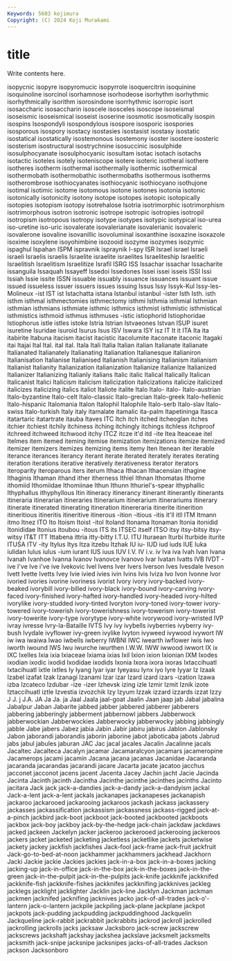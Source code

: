 ```yaml
---
Keywords: 5603 kojimura
Copyright: (C) 2024 Koji Murakami
---
```


# title

Write contents here.




isopycnic isopyre isopyromucic isopyrrole isoquercitrin isoquinine isoquinoline isorcinol isorhamnose isorhodeose
isorhythm isorhythmic isorhythmically isorithm isorosindone isorrhythmic isorropic isort isosaccharic isosaccharin
isoscele isosceles isoscope isoseismal isoseismic isoseismical isoseist isoserine isosmotic isosmotically
isospin isospins Isospondyli isospondylous isospore isosporic isospories isosporous isospory isostacy
isostasies isostasist isostasy isostatic isostatical isostatically isostemonous isostemony isoster isostere
isosteric isosterism isostructural isostrychnine isosuccinic isosulphide isosulphocyanate isosulphocyanic isosultam isotac
isotach isotachs isotactic isoteles isotely isoteniscope isotere isoteric isotheral isothere
isotheres isotherm isothermal isothermally isothermic isothermical isothermobath isothermobathic isothermobaths isothermous
isotherms isotherombrose isothiocyanates isothiocyanic isothiocyano isothujone isotimal isotimic isotome isotomous
isotone isotones isotonia isotonic isotonically isotonicity isotony isotope isotopes isotopic
isotopically isotopies isotopism isotopy isotrehalose Isotria isotrimorphic isotrimorphism isotrimorphous isotron
isotronic isotrope isotropic isotropies isotropil isotropism isotropous isotropy isotype isotypes
isotypic isotypical iso-urea iso-uretine iso-uric isovalerate isovalerianate isovalerianic isovaleric isovalerone
isovaline isovanillic isovoluminal isoxanthine isoxazine isoxazole isoxime isoxylene isoyohimbine isozooid
isozyme isozymes isozymic ispaghul Ispahan ISPM ispravnik ispraynik I-spy ISR
Israel israel Israeli israeli Israelis israelis Israelite israelite israelites Israeliteship
Israelitic Israelitish Israelitism Israelitize Israfil ISRG ISS Issachar issachar Issacharite
issanguila Issaquah Issayeff Issedoi Issedones Issei issei isseis ISSI Issi
Issiah Issie issite ISSN issuable issuably issuance issuances issuant issue
issued issueless issuer issuers issues issuing Issus Issy Issyk-Kul Issy-les-Molineux
-ist IST ist Istachatta istana Istanbul istanbul -ister Isth Isth.
isth isthm isthmal isthmectomies isthmectomy isthmi Isthmia isthmial Isthmian isthmian
isthmians isthmiate isthmic isthmics isthmist isthmistic isthmistical isthmistics isthmoid isthmus
isthmuses -istic istiophorid Istiophoridae Istiophorus istle istles istoke Istria Istrian
Istvaeones Istvan ISUP isuret isuretine Isuridae isuroid Isurus Isus ISV
Iswara ISY isz IT It it ITA Ita ita itabirite
Itabuna itacism itacist itacistic itacolumite itaconate itaconic Itagaki itai Itajai
Ital Ital. ital ital. Itala Itali Italia Italian italian Italianate
italianate Italianated Italianately Italianating Italianation Italianesque italianiron Italianisation Italianise Italianised
Italianish Italianising Italianism italianism Italianist Italianity Italianization italianization Italianize italianize
Italianized Italianizer Italianizing Italianly italians Italic italic Italical Italically Italican
Italicanist Italici Italicism italicism italicization italicizations italicize italicized italicizes italicizing
italics italiot Italiote italite Italo Italo- italo- Italo-austrian Italo-byzantine Italo-celt
Italo-classic Italo-grecian Italo-greek Italo-hellenic Italo-hispanic Italomania Italon Italophil Italophile Italo-serb
Italo-slav Italo-swiss Italo-turkish Italy italy itamalate itamalic ita-palm Itapetininga Itasca
itatartaric itatartrate itauba Itaves ITC Itch itch itched itcheoglan itches
itchier itchiest itchily itchiness itching itchingly itchings itchless itchproof itchreed
itchweed itchwood itchy ITCZ itcze it'd itd -ite Itea Iteaceae
itel Itelmes item itemed iteming itemise itemization itemizations itemize itemized
itemizer itemizers itemizes itemizing items itemy Iten Itenean iter iterable
iterance iterances iterancy iterant iterate iterated iterately iterates iterating iteration
iterations iterative iteratively iterativeness iterator iterators iteroparity iteroparous iters iterum
Ithaca Ithacan Ithacensian ithagine Ithaginis Ithaman ithand ither itherness Ithiel
Ithnan Ithomatas Ithome ithomiid Ithomiidae Ithomiinae Ithun Ithunn Ithuriel's-spear ithyphallic
Ithyphallus ithyphyllous Itin itineracy itinerancy itinerant itinerantly itinerants itineraria itinerarian
itineraries Itinerarium itinerarium itinerariums itinerary itinerate itinerated itinerating itineration itinereraria
itinerite itinerition itineritious itineritis itineritive itinerous -ition -itious -itis it'll
itll ITM Itmann itmo Itnez ITO Ito Itoism Itoist -itol
Itoland Itonama Itonaman Itonia itonidid Itonididae Itonius itoubou -itous ITS
its ITSEC itself ITSO itsy itsy-bitsy itsy-witsy IT&T ITT Ittabena
ittria itty-bitty I.T.U. ITU Ituraean Iturbi Iturbide iturite ITUSA ITV
-ity Itylus Itys Itza itzebu Itzhak IU iu- IUD iud
iuds IUE Iuka iulidan Iulus iulus -ium iurant IUS iuus
IUV I.V. IV i.v. iv Iva iva Ivah Ivan Ivana
Ivanah Ivanhoe Ivanna Ivanov Ivanovce Ivanovo Ivar Ivatan Ivatts IVB
IVDT -ive I've Ive i've ive Ivekovic Ivel Ivens Iver
Ivers Iverson Ives Ivesdale Iveson Ivett Ivette Ivetts Ivey Ivie
ivied ivies ivin Ivins Ivis Iviza Ivo Ivon Ivonne Ivor
ivoried ivories ivorine ivoriness ivorist Ivory ivory ivory-backed ivory-beaked ivorybill
ivory-billed ivory-black ivory-bound ivory-carving ivory-faced ivory-finished ivory-hafted ivory-handled ivory-headed ivory-hilted
ivorylike ivory-studded ivory-tinted Ivoryton ivory-toned ivory-tower ivory-towered ivory-towerish ivory-towerishness ivory-towerism
ivory-towerist ivory-towerite ivory-type ivorytype ivory-white ivorywood ivory-wristed IVP ivray ivresse
Ivry-la-Bataille IVTS Ivy ivy ivybells ivyberries ivyberry ivy-bush Ivydale ivyflower
ivy-green ivylike Ivyton ivyweed ivywood ivywort IW iw iwa iwaiwa
Iwao iwbells iwberry IWBNI IWC iwearth iwflower iwis Iwo iworth
iwound IWS Iwu iwurche iwurthen I.W.W. IWW iwwood iwwort IX
ix IXC Ixelles Ixia ixia Ixiaceae Ixiama ixias Ixil Ixion
ixion Ixionian IXM Ixodes ixodian ixodic ixodid Ixodidae ixodids Ixonia
Ixora ixora ixoras Ixtaccihuatl Ixtacihuatl ixtle ixtles Iy Iyang Iyar
iyar Iyeyasu Iynx iyo Iyre Iyyar Iz Izaak Izabel izafat
Izak Izanagi Izanami Izar izar Izard izard izars -ization Izawa
izba Izcateco Izdubar -ize -izer Izhevsk izing izle Izmir Izmit
Iznik izote Iztaccihuatl iztle Izvestia izvozchik Izy Izyum Izzak izzard
izzards izzat Izzy J J. j J.A. JA Ja Ja.
ja Jaal Jaala jaal-goat Jaalin Jaan jaap jab Jabal jabalina
Jabalpur Jaban Jabarite jabbed jabber jabbered jabberer jabberers jabbering jabberingly
jabberment jabbernowl jabbers Jabberwock jabberwockian Jabberwockies Jabberwocky jabberwocky jabbing jabbingly
jabble Jabe jabers Jabez jabia Jabin Jabir jabiru jabirus Jablon
Jablonsky Jabon jaborandi jaborandis jaborin jaborine jabot jaboticaba jabots Jabrud
jabs jabul jabules jaburan JAC Jac jacal jacales Jacalin Jacalinne
jacals Jacaltec Jacalteca Jacalyn jacamar Jacamaralcyon jacamars jacameropine Jacamerops jacami
jacamin Jacana jacana jacanas Jacanidae Jacaranda jacaranda jacarandas jacarandi jacare
Jacarta jacate jacatoo jacchus jacconet jacconot jacens jacent Jacenta Jacey
Jachin jacht Jacie Jacinda Jacinta Jacinth jacinth Jacintha Jacinthe jacinthe
jacinthes jacinths Jacinto jacitara Jack jack jack-a-dandies jack-a-dandy jack-a-dandyism jackal
Jack-a-lent jack-a-lent jackals jackanapes jackanapeses jackanapish jackaroo jackarooed jackarooing jackaroos
jackash jackass jackassery jackasses jackassification jackassism jackassness jackass-rigged jack-at-a-pinch jackbird
jack-boot jackboot jack-booted jackbooted jackboots jackbox jack-boy jackboy jack-by-the-hedge jack-chain
jackdaw jackdaws jacked jackeen Jackelyn jacker jackeroo jackerooed jackerooing jackeroos
jackers jacket jacketed jacketing jacketless jacketlike jackets jacketwise jackety jackey
jackfish jackfishes Jack-fool jack-frame jack-fruit jackfruit Jack-go-to-bed-at-noon jackhammer jackhammers jackhead
Jackhorn Jacki Jackie jackie Jackies jackies jack-in-a-box jack-in-a-boxes jacking jacking-up
jack-in-office jack-in-the-box jack-in-the-boxes jack-in-the-green jack-in-the-pulpit jack-in-the-pulpits jack-knife jackknife jackknifed jackknife-fish
jackknife-fishes jackknifes jackknifing jackknives jackleg jacklegs jacklight jacklighter Jacklin jack-line
Jacklyn Jackman jackman jackmen jacknifed jacknifing jacknives jacko jack-of-all-trades jack-o'-lantern
jack-o-lantern jackpile jackpiling jack-plane jackplane jackpot jackpots jack-pudding jackpudding jackpuddinghood
Jackquelin Jackqueline jack-rabbit jackrabbit jackrabbits jackrod jackroll jackrolled jackrolling jackrolls
jacks jacksaw Jacksboro jack-screw jackscrew jackscrews jackshaft jackshay jackshea jackslave
jacksmelt jacksmelts jacksmith jack-snipe jacksnipe jacksnipes jacks-of-all-trades Jackson jackson Jacksonboro
